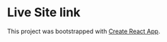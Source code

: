 # Live Site link

This project was bootstrapped with [Create React App](https://ema-jhon-shopping-cart-react.netlify.app/).

